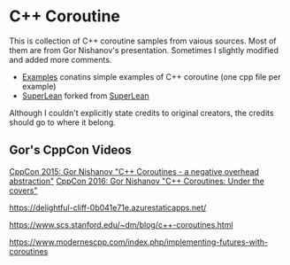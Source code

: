 # C++ Coroutine

This is collection of C++ coroutine samples from vaious sources. Most of them are from Gor Nishanov's presentation. Sometimes I slightly modified and added more comments.
* [Examples](https://github.com/chaelim/Coroutine/tree/master/Examples) conatins simple examples of C++ coroutine (one cpp file per example)
* [SuperLean](https://github.com/chaelim/Coroutine/tree/master/SuperLean) forked from [SuperLean](https://github.com/GorNishanov/await/tree/master/2015_CppCon/SuperLean)

Although I couldn't explicitly state credits to original creators, the credits should go to where it belong.

## Gor's CppCon Videos
[CppCon 2015: Gor Nishanov "C++ Coroutines - a negative overhead abstraction"](https://www.youtube.com/watch?v=_fu0gx-xseY)
[CppCon 2016: Gor Nishanov "C++ Coroutines: Under the covers"](https://www.youtube.com/watch?v=8C8NnE1Dg4A&t=4s)


https://delightful-cliff-0b041e71e.azurestaticapps.net/

https://www.scs.stanford.edu/~dm/blog/c++-coroutines.html

https://www.modernescpp.com/index.php/implementing-futures-with-coroutines